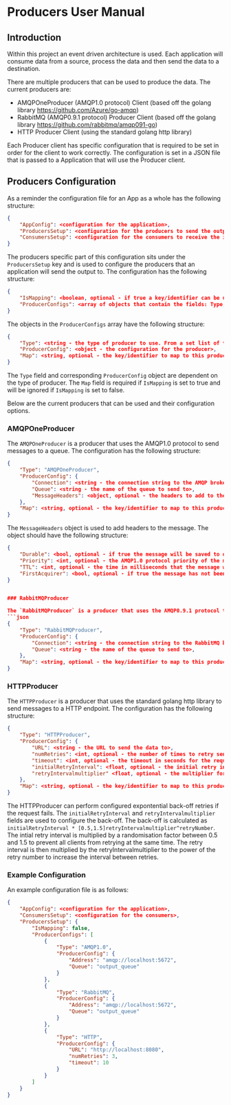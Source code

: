# Producers User Manual
## Introduction
Within this project an event driven architecture is used. Each application will consume data from a source, process the data and then send the data to a destination.

There are multiple producers that can be used to produce the data. The current producers are:

- AMQPOneProducer (AMQP1.0 protocol) Client (based off the golang library https://github.com/Azure/go-amqp)
- RabbitMQ (AMQP0.9.1 protocol) Producer Client (based off the golang library https://github.com/rabbitmq/amqp091-go)
- HTTP Producer Client (using the standard golang http library)

Each Producer client has specific configuration that is required to be set in order for the client to work correctly. The configuration is set in a JSON file that is passed to a Application that will use the Producer client.

## Producers Configuration
As a reminder the configuration file for an App as a whole has the following structure:

```json
{
    "AppConfig": <configuration for the application>,
    "ProducersSetup": <configuration for the producers to send the output to>,
    "ConsumersSetup": <configuration for the consumers to receive the input from - currently only works for a single consumer>
}
```

The producers specific part of this configuration sits under the `ProducersSetup` key and is used to configure the producers that an application will send the output to. The configuration has the following structure:
```json
{
    "IsMapping": <boolean, optional - if true a key/identifier can be used by an Application to map to a specific producer, if false the producers will be used in a round robin fashion. default is false>,
    "ProducerConfigs": <array of objects that contain the fields: Type, ProducerConfig, and optional Map>,
}
```

The objects in the `ProducerConfigs` array have the following structure:
```json
{
    "Type": <string - the type of producer to use. From a set list of types>,
    "ProducerConfig": <object - the configuration for the producer>,
    "Map": <string, optional - the key/identifier to map to this producer>
}
```
The `Type` field and corresponding `ProducerConfig` object are dependent on the type of producer. The `Map` field is required if `IsMapping` is set to true and will be ignored if `IsMapping` is set to false.

Below are the current producers that can be used and their configuration options.

### AMQPOneProducer

The `AMQPOneProducer` is a producer that uses the AMQP1.0 protocol to send messages to a queue. The configuration has the following structure:
```json
{
    "Type": "AMQPOneProducer",
    "ProducerConfig": {
        "Connection": <string - the connection string to the AMQP broker>,
        "Queue": <string - the name of the queue to send to>,
        "MessageHeaders": <object, optional - the headers to add to the message>
    },
    "Map": <string, optional - the key/identifier to map to this producer>
}
```

The `MessageHeaders` object is used to add headers to the message. The object should have the following structure:
```json
{
    "Durable": <bool, optional - if true the message will be saved to disk by the broker, default is true>,
    "Priority": <int, optional - the AMQP1.0 protocol priority of the message, default is 4>,
    "TTL": <int, optional - the time in milliseconds that the message will be stored by the broker, default is unlimited>,
    "FirstAcquirer": <bool, optional - if true the message has not been acquired by any other consumer, default is false>,
}


### RabbitMQProducer

The `RabbitMQProducer` is a producer that uses the AMQP0.9.1 protocol to send messages to a queue. The configuration has the following structure:
```json
{
    "Type": "RabbitMQProducer",
    "ProducerConfig": {
        "Connection": <string - the connection string to the RabbitMQ broker>,
        "Queue": <string - the name of the queue to send to>,
    },
    "Map": <string, optional - the key/identifier to map to this producer>
}
```

### HTTPProducer

The `HTTPProducer` is a producer that uses the standard golang http library to send messages to a HTTP endpoint. The configuration has the following structure:
```json
{
    "Type": "HTTPProducer",
    "ProducerConfig": {
        "URL": <string - the URL to send the data to>,
        "numRetries": <int, optional - the number of times to retry sending the data, default is 3>,
        "timeout": <int, optional - the timeout in seconds for the request, default is 10>,
        "initialRetryInterval": <float, optional - the initial retry interval in seconds (for exponential back-off), default is 1>,
	    "retryIntervalmultiplier" <float, optional - the multiplier for the retry interval (for exponential back-off), default is 1>
    },
    "Map": <string, optional - the key/identifier to map to this producer>
}
```
The HTTPProducer can perform configured expontential back-off retries if the request fails. The `initialRetryInterval` and `retryIntervalmultiplier` fields are used to configure the back-off. The back-off is calculated as `initialRetryInterval * [0.5,1.5]retryIntervalmultiplier^retryNumber`. The intial retry interval is multiplied by a randomisation factor between 0.5 and 1.5 to prevent all clients from retrying at the same time. The retry interval is then multiplied by the retryIntervalmultiplier to the power of the retry number to increase the interval between retries.

### Example Configuration

An example configuration file is as follows:
```json
{
    "AppConfig": <configuration for the application>,
    "ConsumersSetup": <configuration for the consumers>,
    "ProducersSetup": {
        "IsMapping": false,
        "ProducerConfigs": [
            {
                "Type": "AMQP1.0",
                "ProducerConfig": {
                    "Address": "amqp://localhost:5672",
                    "Queue": "output_queue"
                }
            },
            {
                "Type": "RabbitMQ",
                "ProducerConfig": {
                    "Address": "amqp://localhost:5672",
                    "Queue": "output_queue"
                }
            },
            {
                "Type": "HTTP",
                "ProducerConfig": {
                    "URL": "http://localhost:8080",
                    "numRetries": 3,
                    "timeout": 10
                }
            }
        ]
    }
}
```




